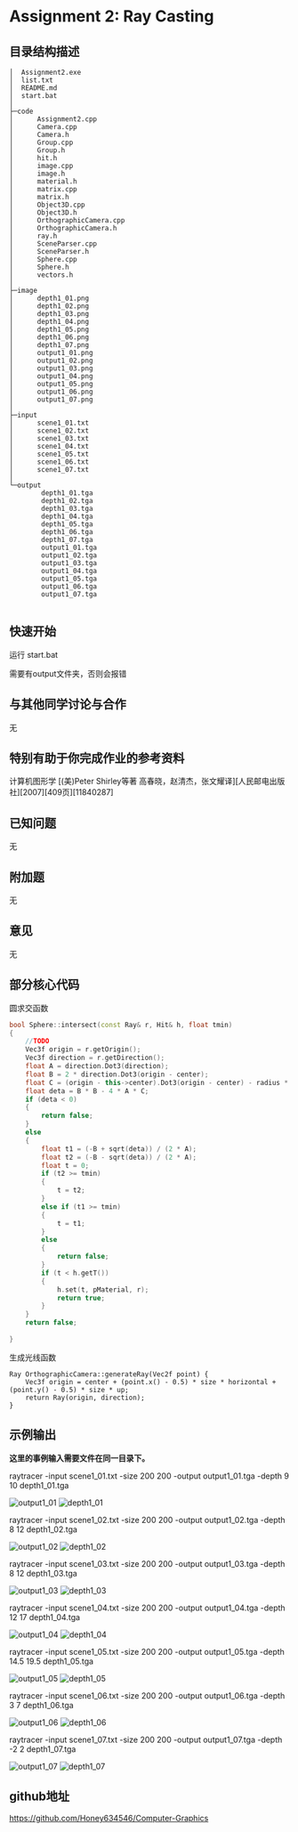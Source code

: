 # Assignment 2: Ray Casting

## 目录结构描述

```()
│  Assignment2.exe
│  list.txt
│  README.md
│  start.bat
│  
├─code
│      Assignment2.cpp
│      Camera.cpp
│      Camera.h
│      Group.cpp
│      Group.h
│      hit.h
│      image.cpp
│      image.h
│      material.h
│      matrix.cpp
│      matrix.h
│      Object3D.cpp
│      Object3D.h
│      OrthographicCamera.cpp
│      OrthographicCamera.h
│      ray.h
│      SceneParser.cpp
│      SceneParser.h
│      Sphere.cpp
│      Sphere.h
│      vectors.h
│      
├─image
│      depth1_01.png
│      depth1_02.png
│      depth1_03.png
│      depth1_04.png
│      depth1_05.png
│      depth1_06.png
│      depth1_07.png
│      output1_01.png
│      output1_02.png
│      output1_03.png
│      output1_04.png
│      output1_05.png
│      output1_06.png
│      output1_07.png
│      
├─input
│      scene1_01.txt
│      scene1_02.txt
│      scene1_03.txt
│      scene1_04.txt
│      scene1_05.txt
│      scene1_06.txt
│      scene1_07.txt
│      
└─output
        depth1_01.tga
        depth1_02.tga
        depth1_03.tga
        depth1_04.tga
        depth1_05.tga
        depth1_06.tga
        depth1_07.tga
        output1_01.tga
        output1_02.tga
        output1_03.tga
        output1_04.tga
        output1_05.tga
        output1_06.tga
        output1_07.tga
        
```

## 快速开始


运行 start.bat

需要有output文件夹，否则会报错

## 与其他同学讨论与合作

无

## 特别有助于你完成作业的参考资料

计算机图形学 [(美)Peter Shirley等著 高春晓，赵清杰，张文耀译][人民邮电出版社][2007][409页][11840287]

## 已知问题

无

## 附加题

无

## 意见

无

## 部分核心代码

圆求交函数

```cpp
bool Sphere::intersect(const Ray& r, Hit& h, float tmin)
{
	//TODO
	Vec3f origin = r.getOrigin();
	Vec3f direction = r.getDirection();
	float A = direction.Dot3(direction);
	float B = 2 * direction.Dot3(origin - center);
	float C = (origin - this->center).Dot3(origin - center) - radius * radius;
	float deta = B * B - 4 * A * C;
	if (deta < 0)
	{
		return false;
	}
	else
	{
		float t1 = (-B + sqrt(deta)) / (2 * A);
		float t2 = (-B - sqrt(deta)) / (2 * A);
		float t = 0;
		if (t2 >= tmin)
		{
			t = t2;
		}
		else if (t1 >= tmin)
		{
			t = t1;
		}
		else
		{
			return false;
		}
		if (t < h.getT())
		{
			h.set(t, pMaterial, r);
			return true;
		}
	}
	return false;
		
}
```

生成光线函数

```(cpp)
Ray OrthographicCamera::generateRay(Vec2f point) {
    Vec3f origin = center + (point.x() - 0.5) * size * horizontal + (point.y() - 0.5) * size * up;
    return Ray(origin, direction);
}
```

## 示例输出

**这里的事例输入需要文件在同一目录下。**

raytracer -input scene1_01.txt -size 200 200 -output output1_01.tga -depth 9 10 depth1_01.tga

![output1_01](image/output1_01.png)
![depth1_01](image/depth1_01.png)

raytracer -input scene1_02.txt -size 200 200 -output output1_02.tga -depth 8 12 depth1_02.tga

![output1_02](image/output1_02.png)
![depth1_02](image/depth1_02.png)

raytracer -input scene1_03.txt -size 200 200 -output output1_03.tga -depth 8 12 depth1_03.tga

![output1_03](image/output1_03.png)
![depth1_03](image/depth1_03.png)

raytracer -input scene1_04.txt -size 200 200 -output output1_04.tga -depth 12 17 depth1_04.tga

![output1_04](image/output1_04.png)
![depth1_04](image/depth1_04.png)

raytracer -input scene1_05.txt -size 200 200 -output output1_05.tga -depth 14.5 19.5 depth1_05.tga

![output1_05](image/output1_05.png)
![depth1_05](image/depth1_05.png)

raytracer -input scene1_06.txt -size 200 200 -output output1_06.tga -depth 3 7 depth1_06.tga

![output1_06](image/output1_06.png)
![depth1_06](image/depth1_06.png)

raytracer -input scene1_07.txt -size 200 200 -output output1_07.tga -depth -2 2 depth1_07.tga

![output1_07](image/output1_07.png)
![depth1_07](image/depth1_07.png)

## github地址

https://github.com/Honey634546/Computer-Graphics